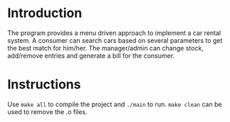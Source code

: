 # Introduction

The program provides a menu driven approach to implement a car rental system. A consumer can search cars based on several parameters to get the best match for him/her. The manager/admin can change stock, add/remove entries and generate a bill for the consumer.

# Instructions

Use `make all` to compile the project and `./main` to run. `make clean` can be used to remove the .o files.
